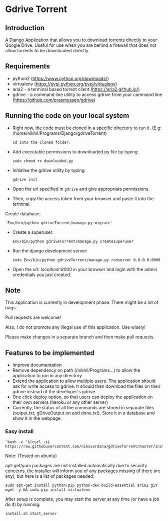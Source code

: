# Gdrive Torrent

## Introduction
A Django Application that allows you to download torrents directly to your Google Drive. Useful for use when you are behind a firewall that does not allow torrents to be downloaded directly.

## Requirements
- python2 (https://www.python.org/downloads/)  
- virtualenv (https://pypi.python.org/pypi/virtualenv)
- aria2 - a terminal based torrent client (https://aria2.github.io/)
- gdrive - a command line utility to access gdrive from your command line (https://github.com/prasmussen/gdrive)

## Running the code on your local system
- Right now, the code must be cloned in a specific directory to run it. (E.g: /home/nikhil/Programs/Django/gdriveTorrent)

    `cd into the cloned folder.`
- Add executable permissions to downloaded.py file by typing:

    `sudo chmod +x downloaded.py`
    
- Initialise the gdrive utility by typing:
    
    `gdrive init`

- Open the url specified in `gdrive` and give appropriate permissions.

- Then, copy the access token from your browser and paste it into the terminal.

Create database:

    `Env/bin/python gdriveTorrent/manage.py migrate`

- Create a superuser:

    `Env/bin/python gdriveTorrent/manage.py createsuperuser`

- Run the django development server:

    `sudo Env/bin/python gdriveTorrent/manage.py runserver 0.0.0.0:8000` 

- Open the url: *localhost:8000* in your browser and login with the admin credentials you just created.

## Note
This application is currently in development phase. There might be a lot of bugs.

Pull requests are welcome!

Also, I do not promote any illegal use of this application. Use wisely!



Please make changes in a separate branch and then make pull requests.

## Features to be implemented
- Improve documentation
- Remove dependency on path (/nikhil/Programs...) to allow the application to run in any directory
- Extend the application to allow multiple users. The application should ask for write access to gdrive. It should then download the files on their gdrive instead of the developer's gdrive.
- One click deploy option, so that users can deploy the application on their own servers (heroku or any other server)
- Currently, the status of all the commands are stored in separate files (output.txt, gDriveOutput.txt and done.txt). Store it in a database and show it in the webpage.

### Easy install

```
`bash -c "$(curl -sL https://raw.githubusercontent.com/nikssardana/gdriveTorrent/master/install.sh)"`
```

Note: (Tested on ubuntu)

apt-get/yum packages are not installed automatically due to security concerns, the installer will inform you of any packages missing (if there are any), but here is a list of packages needed:
```
sudo apt-get install python-pip python-dev build-essential aria2 git wget -y && sudo pip install virtualenv
```

After setup is complete, you may start the server at any time (or have a job do it) by running:

```
install.sh start_server
```
